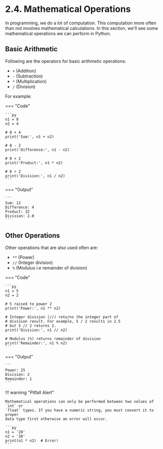 # 2.4. Mathematical Operations
In programming, we do a lot of computation. This computation more often than not involves
mathematical calculations. In this section, we'll see some mathematical operations we
can perform in Python.

## Basic Arithmetic
Following are the operators for basic arithmetic operations:

- `+` (Addition)
- `-` (Subtraction)
- `*` (Multiplication)
- `/` (Division)

For example:

=== "Code"

    ```py
    n1 = 8
    n2 = 4

    # 8 + 4
    print('Sum:', n1 + n2)

    # 8 - 2
    print('Difference:', n1 - n2)

    # 8 × 2
    print('Product:', n1 * n2)

    # 8 ÷ 2
    print('Division:', n1 / n2)
    ```

=== "Output"

    ```
    Sum: 12
    Difference: 4
    Product: 32
    Division: 2.0
    ```

## Other Operations
Other operations that are also used often are:

- ``**`` (Power)
- ``//`` (Integer division)
- ``%`` (Modulus i.e remainder of division)

=== "Code"

    ```py
    n1 = 5
    n2 = 2

    # 5 raised to power 2
    print('Power:', n1 ** n2)

    # Integer division (//) returns the integer part of
    # division result. For example, 5 / 2 results in 2.5
    # but 5 // 2 returns 2.
    print('Division:', n1 // n2)

    # Modulus (%) returns remainder of division 
    print('Remainder:', n1 % n2)
    ```

=== "Output"

    ```
    Power: 25
    Division: 2
    Remainder: 1
    ```

!!! warning "Pitfall Alert"

    Mathematical operations can only be performed between two values of `int` or
    `float` types. If you have a numeric string, you must convert it to proper
    data type first otherwise an error will occur.

    ```py
    n1 = '20'
    n2 = '30'
    print(n1 * n2)  # Error!
    ```

